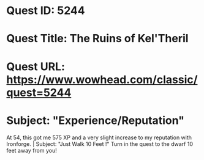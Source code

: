 # Quest ID: 5244
# Quest Title: The Ruins of Kel'Theril
# Quest URL: https://www.wowhead.com/classic/quest=5244
# Subject: "Experience/Reputation"
At 54, this got me 575 XP and a very slight increase to my reputation with Ironforge. | Subject: "Just Walk 10 Feet !"
Turn in the quest to the dwarf 10 feet away from you!